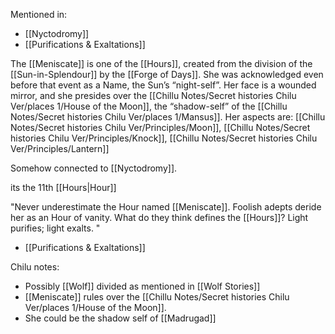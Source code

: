 Mentioned in:
- [[Nyctodromy]]
- [[Purifications & Exaltations]]

The [[Meniscate]] is one of the [[Hours]], created from the division of the [[Sun-in-Splendour]] by the [[Forge of Days]]. She was acknowledged even before that event as a Name, the Sun’s “night-self”. Her face is a wounded mirror, and she presides over the [[Chillu Notes/Secret histories Chilu Ver/places 1/House of the Moon]], the “shadow-self” of the [[Chillu Notes/Secret histories Chilu Ver/places 1/Mansus]]. Her aspects are: [[Chillu Notes/Secret histories Chilu Ver/Principles/Moon]], [[Chillu Notes/Secret histories Chilu Ver/Principles/Knock]], [[Chillu Notes/Secret histories Chilu Ver/Principles/Lantern]]

Somehow connected to [[Nyctodromy]].

its the 11th [[Hours|Hour]]

"Never underestimate the Hour named [[Meniscate]]. Foolish adepts deride her as an Hour of vanity. What do they think defines the [[Hours]]? Light purifies; light exalts. "
- [[Purifications & Exaltations]]


Chilu notes:
- Possibly [[Wolf]] divided as mentioned in [[Wolf Stories]]
- [[Meniscate]] rules over the [[Chillu Notes/Secret histories Chilu Ver/places 1/House of the Moon]].
- She could be the shadow self of [[Madrugad]]